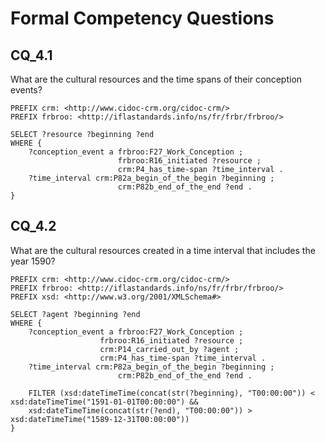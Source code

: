 # Formal Competency Questions
## CQ_4.1
What are the cultural resources and the time spans of their conception events?

```SPARQL
PREFIX crm: <http://www.cidoc-crm.org/cidoc-crm/> 
PREFIX frbroo: <http://iflastandards.info/ns/fr/frbr/frbroo/> 

SELECT ?resource ?beginning ?end
WHERE {
    ?conception_event a frbroo:F27_Work_Conception ;
                        frbroo:R16_initiated ?resource ;
                        crm:P4_has_time-span ?time_interval .
    ?time_interval crm:P82a_begin_of_the_begin ?beginning ;
                        crm:P82b_end_of_the_end ?end .
}
```

## CQ_4.2
What are the cultural resources created in a time interval that includes the year 1590?

```SPARQL
PREFIX crm: <http://www.cidoc-crm.org/cidoc-crm/> 
PREFIX frbroo: <http://iflastandards.info/ns/fr/frbr/frbroo/> 
PREFIX xsd: <http://www.w3.org/2001/XMLSchema#> 

SELECT ?agent ?beginning ?end
WHERE {
    ?conception_event a frbroo:F27_Work_Conception ;
                    frbroo:R16_initiated ?resource ;
                    crm:P14_carried_out_by ?agent ;
                    crm:P4_has_time-span ?time_interval .
    ?time_interval crm:P82a_begin_of_the_begin ?beginning ;
                        crm:P82b_end_of_the_end ?end .

    FILTER (xsd:dateTimeTime(concat(str(?beginning), "T00:00:00")) < xsd:dateTimeTime("1591-01-01T00:00:00") && 
    xsd:dateTimeTime(concat(str(?end), "T00:00:00")) > xsd:dateTimeTime("1589-12-31T00:00:00"))
}
```
